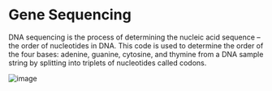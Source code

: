 # Gene Sequencing
DNA sequencing is the process of determining the nucleic acid sequence – the order of nucleotides in DNA. This code is used to determine the order of the four bases: adenine, guanine, cytosine, and thymine from a DNA sample string by splitting into triplets of nucleotides called codons.

![image](https://user-images.githubusercontent.com/48953362/186383690-72fcf331-0090-48e7-96ce-43d138057080.png)

